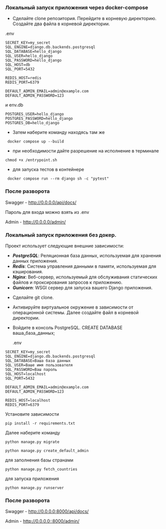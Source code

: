 ### Локальный запуск приложения через docker-compose
* Сделайте clone репозитория. Перейдите в корневую директорию. Создайте два файла в корневой директории.
  
.env

```shell
SECRET_KEY=my_secret
SQL_ENGINE=django.db.backends.postgresql
SQL_DATABASE=hello_django
SQL_USER=hello_django
SQL_PASSWORD=hello_django
SQL_HOST=db
SQL_PORT=5432

REDIS_HOST=redis
REDIS_PORT=6379

DEFAULT_ADMIN_EMAIL=admin@example.com
DEFAULT_ADMIN_PASSWORD=123

```
и env.db 

```shell
POSTGRES_USER=hello_django
POSTGRES_PASSWORD=hello_django
POSTGRES_DB=hello_django
```
* Затем наберите команду находясь там же
```shell
 docker compose up --build
```
* при необходимости дайте разрешение на исполнение в терминале

```shell
chmod +x /entrypoint.sh
```
* для запуска тестов в контейнере
```shell
 docker compose run --rm django sh -c "pytest"
```  
### После разворота

Swagger - http://0.0.0.0/api/docs/

Пароль для входа можно взять из .env

Admin - http://0.0.0.0/admin/ 

### Локальный запуск приложения без докер. 
Проект использует следующие внешние зависимости:
- ***PostgreSQL***: Реляционная база данных, используемая для хранения данных приложения.
- ***Redis***: Система управления данными в памяти, используемая для кэширования.
- ***Nginx***: Веб-сервер, используемый для обслуживания статических файлов и проксирования запросов к приложению.
- ***Gunicorn***: WSGI сервер для запуска вашего Django приложения. 
  
* Сделайте git clone.
* Активируйте виртуальное окружение в зависимости от операционной системы. Далее создайте файл в корневой директории.
* Войдите в консоль PostgreSQL. CREATE DATABASE ваша_база_данных;

  .env

```shell
SECRET_KEY=my_secret
SQL_ENGINE=django.db.backends.postgresql
SQL_DATABASE=Ваша база данных
SQL_USER=Ваше имя пользователя
SQL_PASSWORD=Ваш пароль
SQL_HOST=localhost
SQL_PORT=5432

DEFAULT_ADMIN_EMAIL=admin@example.com
DEFAULT_ADMIN_PASSWORD=123

REDIS_HOST=localhost
REDIS_PORT=6379

```
Установите зависимости

```shell
pip install -r requirements.txt
```
Далее наберите команду
```shell
python manage.py migrate
```

```shell
python manage.py create_default_admin
```
для заполнения базы странами
```shell
python manage.py fetch_countries
```
для запуска приложения
```shell
python manage.py runserver
```

### После разворота

Swagger - http://0.0.0.0:8000/api/docs/

Admin - http://0.0.0.0::8000/admin/







